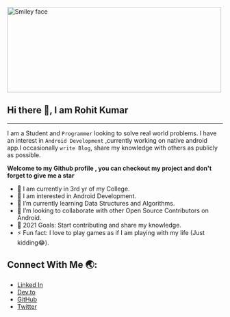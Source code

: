 <img src="https://user-images.githubusercontent.com/76242077/137756115-3b15a7c1-72e4-4fd8-a53e-cd0372423cfe.gif" alt="Smiley face" height="200" width="500">

## Hi there 👋, I am Rohit Kumar
---

I am a Student and `Programmer`  looking to solve real world problems. I have an interest in `Android Development` ,currently working on native android app.I occasionally `write Blog`, share my knowledge with others as publicly as possible. 
 
**Welcome to my Github profile , you can checkout my project and don't forget to give me a star**

* 🔭 I am currently in 3rd yr of my College.
* 👀 I am interested in Android Development.
* 🌱 I’m currently learning Data Structures and Algorithms.
* 👯 I’m looking to collaborate with other Open Source Contributors on Android.
* 🥅 2021 Goals: Start contributing and share my knowledge.
* ⚡ Fun fact: I love to play games as if I am playing with my life (Just kidding😂).

## Connect With Me 🌏:

- [Linked In](https://www.linkedin.com/in/rohitk570/)
- [Dev.to](https://dev.to/rohitk570)
- [GitHub](https://github.com/Rohit570git-hub)
- [Twitter](https://twitter.com/RohitK_570)




<!--
**Rohit570git-hub/Rohit570git-hub** is a ✨ _special_ ✨ repository because its `README.md` (this file) appears on your GitHub profile.

Here are some ideas to get you started:

- 🔭 I’m currently working on ...
- 🌱 I’m currently learning ...
- 👯 I’m looking to collaborate on ...
- 🤔 I’m looking for help with ...
- 💬 Ask me about ...
- 📫 How to reach me: ...
- 😄 Pronouns: ...
- ⚡ Fun fact: ...
-->
